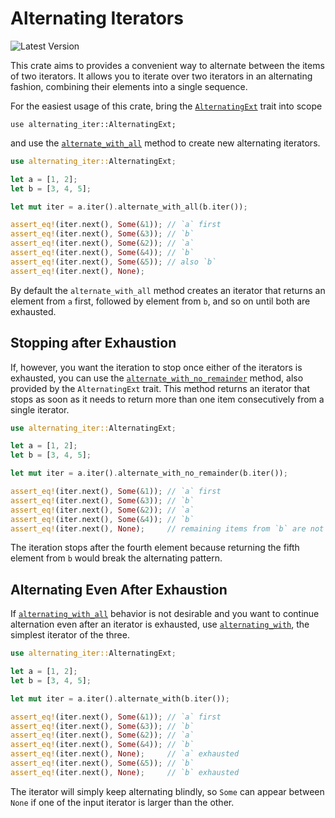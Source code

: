 # Alternating Iterators

![Latest Version](https://img.shields.io/crates/v/alternating-iter)

This crate aims to provides a convenient way to alternate between the items of two iterators. It allows you to iterate over two iterators in an alternating fashion, combining their elements into a single sequence.

For the easiest usage of this crate, bring the [`AlternatingExt`](crate::AlternatingExt) trait into scope

```rust, no_run
use alternating_iter::AlternatingExt;
```

and use the [`alternate_with_all`](AlternatingExt::alternate_with_all) method to create new alternating iterators.

```rust
use alternating_iter::AlternatingExt;

let a = [1, 2];
let b = [3, 4, 5];

let mut iter = a.iter().alternate_with_all(b.iter());

assert_eq!(iter.next(), Some(&1)); // `a` first
assert_eq!(iter.next(), Some(&3)); // `b`
assert_eq!(iter.next(), Some(&2)); // `a`
assert_eq!(iter.next(), Some(&4)); // `b`
assert_eq!(iter.next(), Some(&5)); // also `b`
assert_eq!(iter.next(), None);
```

By default the `alternate_with_all` method creates an iterator that returns an element from `a` first, followed by element from `b`, and so on until both are exhausted.

## Stopping after Exhaustion

If, however, you want the iteration to stop once either of the iterators is exhausted, you can use the [`alternate_with_no_remainder`](AlternatingExt::alternate_with_no_remainder) method, also provided by the `AlternatingExt` trait. This method returns an iterator that stops as soon as it needs to return more than one item consecutively from a single iterator.

```rust
use alternating_iter::AlternatingExt;

let a = [1, 2];
let b = [3, 4, 5];

let mut iter = a.iter().alternate_with_no_remainder(b.iter());

assert_eq!(iter.next(), Some(&1)); // `a` first
assert_eq!(iter.next(), Some(&3)); // `b`
assert_eq!(iter.next(), Some(&2)); // `a`
assert_eq!(iter.next(), Some(&4)); // `b`
assert_eq!(iter.next(), None);     // remaining items from `b` are not returned
```

The iteration stops after the fourth element because returning the fifth element from `b` would break the alternating pattern.

## Alternating Even After Exhaustion

If [`alternating_with_all`](AlternatingExt::alternate_with_all) behavior is not desirable and you want to continue alternation even after an iterator is exhausted, use [`alternating_with`](AlternatingExt::alternate_with), the simplest iterator of the three.

```rust
use alternating_iter::AlternatingExt;

let a = [1, 2];
let b = [3, 4, 5];

let mut iter = a.iter().alternate_with(b.iter());

assert_eq!(iter.next(), Some(&1)); // `a` first
assert_eq!(iter.next(), Some(&3)); // `b`
assert_eq!(iter.next(), Some(&2)); // `a`
assert_eq!(iter.next(), Some(&4)); // `b`
assert_eq!(iter.next(), None);     // `a` exhausted
assert_eq!(iter.next(), Some(&5)); // `b`
assert_eq!(iter.next(), None);     // `b` exhausted
```

The iterator will simply keep alternating blindly, so `Some` can appear between `None` if one of the input iterator is larger than the other.
